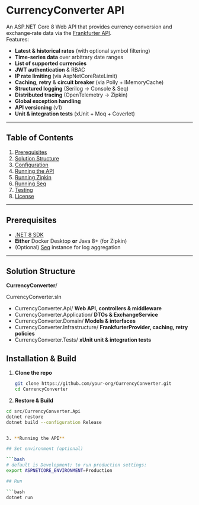 # CurrencyConverter API

An ASP.NET Core 8 Web API that provides currency conversion and exchange‐rate data via the [Frankfurter API](https://frankfurter.dev).  
Features:

- **Latest & historical rates** (with optional symbol filtering)  
- **Time‑series data** over arbitrary date ranges  
- **List of supported currencies**  
- **JWT authentication** & RBAC  
- **IP rate limiting** (via AspNetCoreRateLimit)  
- **Caching**, **retry** & **circuit breaker** (via Polly + IMemoryCache)  
- **Structured logging** (Serilog → Console & Seq)  
- **Distributed tracing** (OpenTelemetry → Zipkin)  
- **Global exception handling**  
- **API versioning** (v1)  
- **Unit & integration tests** (xUnit + Moq + Coverlet)  

---

## Table of Contents

1. [Prerequisites](#prerequisites)  
2. [Solution Structure](#solution-structure)  
3. [Configuration](#configuration)  
4. [Running the API](#running-the-api)  
5. [Running Zipkin](#running-zipkin)  
6. [Running Seq](#running-seq)  
7. [Testing](#testing)  
9. [License](#license)  

---

## Prerequisites

- [.NET 8 SDK](https://dotnet.microsoft.com/download)  
- **Either** Docker Desktop **or** Java 8+ (for Zipkin)  
- (Optional) [Seq](https://datalust.co/seq) instance for log aggregation  

---

## Solution Structure


**CurrencyConverter**/ 

CurrencyConverter.sln 

 - CurrencyConverter.Api/ **Web API, controllers & middleware** 
 - CurrencyConverter.Application/ **DTOs & ExchangeService** 
 - CurrencyConverter.Domain/ **Models & interfaces**
 - CurrencyConverter.Infrastructure/ **FrankfurterProvider, caching, retry policies**
 - CurrencyConverter.Tests/ **xUnit unit & integration tests**

## Installation & Build

1. **Clone the repo**  
   ```bash
   git clone https://github.com/your-org/CurrencyConverter.git
   cd CurrencyConverter
2. **Restore & Build**

```bash
cd src/CurrencyConverter.Api
dotnet restore
dotnet build --configuration Release


3. **Running the API**

## Set environment (optional)

```bash
# default is Development; to run production settings:
export ASPNETCORE_ENVIRONMENT=Production

## Run

```bash
dotnet run
